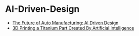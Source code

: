 # AI-Driven-Design
- [The Future of Auto Manufacturing: AI Driven Design](https://youtu.be/z8fYer8G3Y8)
- [3D Printing a Titanium Part Created By Artificial Intelligence](https://youtu.be/hxKI4XBwBjU)
